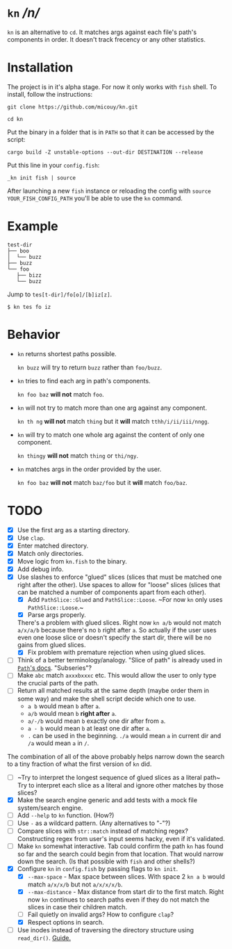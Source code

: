 # `kn` */n/*

`kn` is an alternative to `cd`. It matches args against each file's path's components in order. It doesn't track frecency or any other statistics.


# Installation

The project is in it's alpha stage. For now it only works with `fish` shell. To install, follow the instructions:

`git clone https://github.com/micouy/kn.git`

`cd kn`

Put the binary in a folder that is in `PATH` so that it can be accessed by the script:

`cargo build -Z unstable-options --out-dir DESTINATION --release`

Put this line in your `config.fish`:

`_kn init fish | source`

After launching a new `fish` instance or reloading the config with `source YOUR_FISH_CONFIG_PATH` you'll be able to use the `kn` command.


# Example

```
test-dir
├── boo
│  └── buzz
├── buzz
└── foo
   ├── bizz
   └── buzz
```

Jump to `tes[t-dir]/fo[o]/[b]iz[z]`.

```
$ kn tes fo iz
```


# Behavior

* `kn` returns shortest paths possible.
  
  `kn buzz` will try to return `buzz` rather than `foo/buzz`.
* `kn` tries to find each arg in path's components.
  
  `kn foo baz` **will not** match `foo`.
* `kn` will not try to match more than one arg against any component.
  
  `kn th ng` **will not** match `thing` but it **will** match `tthh/i/ii/iii/nngg`.
* `kn` will try to match one whole arg against the content of only one component.
  
  `kn thingy` **will not** match `thing` or `thi/ngy`.
* `kn` matches args in the order provided by the user.
  
  `kn foo baz` **will not** match `baz/foo` but it **will** match `foo/baz`.


# TODO

- [x] Use the first arg as a starting directory.
- [x] Use `clap`.
- [x] Enter matched directory.
- [x] Match only directories.
- [x] Move logic from `kn.fish` to the binary.
- [x] Add debug info.
- [x] Use slashes to enforce "glued" slices (slices that must be matched one right after the other). Use spaces to allow for "loose" slices (slices that can be matched a number of components apart from each other).
  - [x] Add `PathSlice::Glued` and `PathSlice::Loose`. ~For now `kn` only uses `PathSlice::Loose`.~
  - [x] Parse args properly.
  
  There's a problem with glued slices. Right now `kn a/b` would not match `a/x/a/b` because there's no `b` right after `a`. So actually if the user uses even one loose slice or doesn't specify the start dir, there will be no gains from glued slices.
  - [x] Fix problem with premature rejection when using glued slices.
- [ ] Think of a better terminology/analogy. "Slice of path" is already used in [`Path`'s docs](https://doc.rust-lang.org/std/path/struct.Path.html). "Subseries"?
- [ ] Make `abc` match `axxxbxxxc` etc. This would allow the user to only type the crucial parts of the path.
- [ ] Return all matched results at the same depth (maybe order them in some way) and make the shell script decide which one to use.
  - `a b` would mean `b` after `a`.
  - `a/b` would mean `b` **right after** `a`.
  - `a/-/b` would mean `b` exactly one dir after from `a`.
  - `a - b` would mean `b` at least one dir after `a`.
  - `.` can be used in the beginning. `./a` would mean `a` in current dir and `/a` would mean `a` in `/`.

The combination of all of the above probably helps narrow down the search to a tiny fraction of what the first version of `kn` did.
- [ ] ~Try to interpret the longest sequence of glued slices as a literal path~ Try to interpret each slice as a literal and ignore other matches by those slices?
- [x] Make the search engine generic and add tests with a mock file system/search engine.
- [ ] Add `--help` to `kn` function. (How?)
- [ ] Use `-` as a wildcard pattern. (Any alternatives to "-"?)
- [ ] Compare slices with `str::match` instead of matching regex? Constructing regex from user's input seems hacky, even if it's validated.
- [ ] Make `kn` somewhat interactive. Tab could confirm the path `kn` has found so far and the search could begin from that location. That would narrow down the search. (Is that possible with `fish` and other shells?)
- [x] Configure `kn` in `config.fish` by passing flags to `kn init`.
  - [x] `--max-space` - Max space between slices. With space 2 `kn a b` would match `a/x/x/b` but not `a/x/x/x/b`.
  - [x] `--max-distance` - Max distance from start dir to the first match. Right now `kn` continues to search paths even if they do not match the slices in case their children match.
  - [ ] Fail quietly on invalid args? How to configure `clap`?
  - [x] Respect options in search.
- [ ] Use inodes instead of traversing the directory structure using `read_dir()`. [Guide.](https://fasterthanli.me/series/reading-files-the-hard-way)
